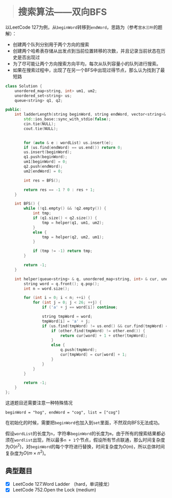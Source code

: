 > # 搜索算法——双向BFS

以LeetCode 127为例，从`beginWord`转移到`endWord`，思路为（参考`宫水三叶`的题解）：

* 创建两个队列分别用于两个方向的搜索
* 创建两个哈希表存储从出发点到当前位置转移的次数，并且记录当前状态在历史是否出现过
* 为了尽可能让两个方向搜索方向平均，每次从队列容量小的队列进行搜索。
* 如果在搜索过程中，出现了在另一个BFS中出现过得节点，那么认为找到了最短路

```c++
class Solution {
	unordered_map<string, int> um1, um2;
	unordered_set<string> us;
	queue<string> q1, q2;

public:
    int ladderLength(string beginWord, string endWord, vector<string>& wordList) {
    	std::ios_base::sync_with_stdio(false);
    	cin.tie(NULL);
    	cout.tie(NULL);

    
    	for (auto & e : wordList) us.insert(e);
    	if (us.find(endWord) == us.end()) return 0;
    	us.insert(beginWord);
    	q1.push(beginWord);
    	um1[beginWord] = 0;
    	q2.push(endWord);
    	um2[endWord] = 0;

    	int res = BFS();

    	return res == -1 ? 0 : res + 1;
    }

    int BFS() {
    	while (!q1.empty() && !q2.empty()) {
    		int tmp;
    		if (q1.size() < q2.size()) {
    			tmp = helper(q1, um1, um2);
	    	}
	    	else {
	    		tmp = helper(q2, um2, um1);
	    	}

	    	if (tmp != -1) return tmp;
    	}

    	return -1;
    }

    int helper(queue<string> & q, unordered_map<string, int> & cur, unordered_map<string, int> & other) {
    	string word = q.front(); q.pop();
    	int n = word.size();

    	for (int i = 0; i < n; ++i) {
    		for (int j = 0; j < 26; ++j) {
    			if ('a' + j == word[i]) continue;

    			string tmpWord = word;
    			tmpWord[i] = 'a' + j;
    			if (us.find(tmpWord) != us.end() && cur.find(tmpWord) == cur.end()) {
    				if (other.find(tmpWord) != other.end()) {
    					return cur[word] + 1 + other[tmpWord];
    				}
    				else {
    					q.push(tmpWord);
    					cur[tmpWord] = cur[word] + 1;
    				}
    			}
    		}
    	}

    	return -1;
    }
};
```

这道题目还需要注意一种特殊情况

```
beginWord = "hog", endWord = "cog", list = ["cog"]
```

在初始化的时候，需要把`beginWord`也加入到`set`里面，不然双向BFS无法成功。

假设`wordList`的长度为`n`，字符串`beginWord`的长度为`m`，由于所有的搜索结果都必须在`wordlist`出现，所以最多`n + 1`个节点，假设所有节点联通，那么时间复杂度为$O(n^2)$，对`beginWord`的每个字符进行替换，时间复杂度为$O(m)$，所以总体时间复杂度为$O(m \times n^2)$。

## 典型题目

- [x] LeetCode 127.Word Ladder （hard，单词接龙）
- [x] LeetCode 752.Open the Lock (medium)
